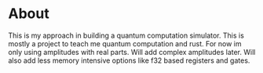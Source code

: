 # About
This is my approach in building a quantum computation simulator.
This is mostly a project to teach me quantum computation and rust.
For now im only using amplitudes with real parts. Will add complex amplitudes later.
Will also add less memory intensive options like f32 based registers and gates.